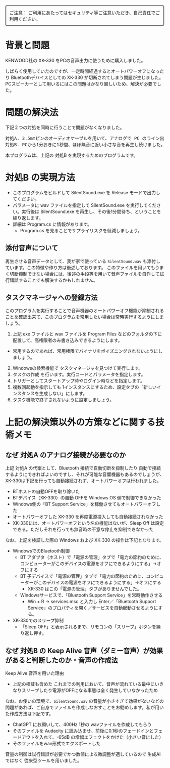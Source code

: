 
<div style="border: 3px solid gray; padding: 10px; border-radius: 5px;">
ご注意：
ご利用にあたってはセキュリティ等ご注意いただき、自己責任でご利用ください。
</div>

# 背景と問題

KENWOOD社の XK-330 をPCの音声出力に使うために購入しました。

しばらく使用していたのですが、一定時間経過するとオートパワーオフになったり Bluetoothデバイスとしての XK-330 が切断されてしまう問題が生じました。
PCスピーカーとして用いるにはこの問題はかなり厳しいため、解決が必要でした。


# 問題の解決法

下記２つの対処を同時に行うことで問題がなくなりました。

<pre>
対処A. 3.5mmピンのオーディオケーブルを用いて、アナログで PC のライン出力と XK-330 のライン入力を接続しました。
対処B. PCから1分おきに1秒間、ほぼ無音に近い小さな音を再生し続けました。
</pre>

本プログラムは、上記の 対処B を実現するためのプログラムです。


# 対処B の実現方法

- このプログラムをビルドして SilentSound.exe を Release モードで出力してください。
- パラメータに wav ファイルを指定して SilentSound.exe を実行してください。実行後は SilentSound.exe を再生し、その後1分間待ち、ということを繰り返します。
- 詳細は Program.cs に情報があります。
  - Program.cs を見ることでサプライリスクを低減しましょう。

## 添付音声について

再生させる音声データとして、我が家で使っている `SilentSound.wav` も添付しています。この特徴や作り方は後述しております。
このファイルを用いてもうまく切断抑制できない場合には、後述の手段等を用いて音声ファイルを自作して試行錯誤することでも解決するかもしれません。

## タスクマネージャへの登録方法

このプログラムを実行することで音声機器のオートパワーオフ機能が抑制されることを確認出来て、このプログラムを常用したい場合は常時実行するようにしましょう。

1. 上記 exe ファイルと wav ファイルを Program Files などのフォルダの下に配置して、高権限者のみ書き込みできるようにします。
  - 常用するのであれば、常用権限でバイナリをポイズニングされないようにしましょう。
2. Windowsの検索機能で タスクマネージャを見つけて実行します。
3. タスクの作成 を行います。実行コードとパラメータを指定します。
4. トリガーとしてスタートアップ時やログイン時などを指定します。
5. 複数回起動を指示しても 1インスタンスにするため、設定タブの「新しいインスタンスを生成しない」にします。
6. タスク機能で終了されないように設定しましょう。


# 上記の解決策以外の方策などに関する技術メモ

## なぜ 対処A のアナログ接続が必要なのか
上記 対処A の代案として、Bluetooth 接続で自動切断を抑制したり 自動で接続するようにできればよいのですし、それが可能な音響機器もあるのでしょうが、XK-330は下記を行っても自動接続されず、オートパワーオフは行われました。

- BTホストの自動OFFを取り除いた
- BTデバイス（XK-330）の自動 OFFを Windows OS 側で制御できなかった
- Windows側の「BT Support Service」を稼働させてもオートパワーオフした
- オートパワーオフした XK-330 を再度電源投入しても自動接続されなかった
- XK-330には、オートパワーオフという名の機能はないが、Sleep Off は設定できる。ただしそれを行っても無音時の不意な停止を抑制できなかった

なお、上記を検証した際の Windows および XK-330 の操作は下記となります。

- WindowsでのBluetooth制御
  - BT アダプタ（ホスト）で「電源の管理」タブで「電力の節約のために、コンピューターがこのデバイスの電源をオフにできるようにする」→オフにする
  - BT 子デバイスで「電源の管理」タブで「電力の節約のために、コンピューターがこのデバイスの電源をオフにできるようにする」→オフにする
    - XK-330 はこの「電源の管理」タブがありませんでした。 
  - Windowsサービスで、「Bluetooth Support Service」を常時動作させる
    - Win + R → services.msc と入力し Enter／「Bluetooth Support Service」のプロパティを開く／サービスを自動起動させるようにする。
- XK-330でのスリープ抑制
  - 「Sleep OFF」と表示されるまで、リモコンの「スリープ」ボタンを繰り返し押す。


## なぜ 対処B の Keep Alive 音声（ダミー音声）が効果があると判断したのか・音声の作成法

Keep Alive 音声を用いた理由
- 上記の検証も含めた これまでの利用において、音声が流れている最中にいきなりスリープしたり電源がOFFになる事態は全く発生していなかったため

なお、お使いの環境で、`SilentSound.wav` の音量が小さすぎて効果がないなどの問題があれば、ご自身でファイルを作成しなおすことをお勧めします。私が用いた作成方法は下記です。
- ChatGPT にお願いして、400Hz 1秒の wavファイルを作成してもらう
- そのファイルを Audacity に読み込ませ、前後に0.1秒のフェードインとフェードアウトを入れて、-65dB の増幅エフェクトをかけた（小さい音にした）
- そのファイルをwav形式でエクスポートした

音量の制御は試行錯誤が必要でかつ数値による微調整が適しているので 生成AIではなく 従来型ツールを用いました。


